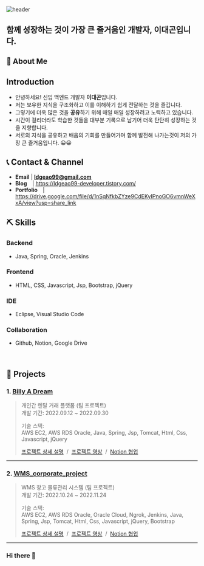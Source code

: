 ![header](https://capsule-render.vercel.app/api?type=waving&color=auto&height=300&section=header&text=DaeGon%20Lee&fontSize=90&animation=fadeIn&fontAlignY=38&desc=Just%20keep%20going%20straight!&descAlignY=51&descAlign=62)

 <h2> 함께 성장하는 것이 가장 큰 즐거움인 개발자, 이대곤입니다.</h2>

### **<h3>:raising_hand:  About Me </h3>** 

## Introduction 
 - 안녕하세요! 신입 백엔드 개발자 **이대곤**입니다. 
 - 저는 보유한 지식을 구조화하고 이를 이해하기 쉽게 전달하는 것을 즐깁니다.
 - 그렇기에 더욱 많은 것을 **공유**하기 위해 매일 매일 성장하려고 노력하고 있습니다.
 - 시간이 걸리더라도 학습한 것들을 대부분 기록으로 남기어 더욱 탄탄히 성장하는 것을 지향합니다.
 - 서로의 지식을 공유하고 배움의 기회를 만들어가며 함께 발전해 나가는것이 저의 가장 큰 즐거움입니다. 😀😀

## :telephone_receiver: Contact & Channel
- **Email** | **ldgeao99@gmail.com**
- **Blog** |  https://ldgeao99-developer.tistory.com/
- **Portfolio** |   https://drive.google.com/file/d/1nSqNfkbZYze9CdEKyIPnoGO6vmnWeXxA/view?usp=share_link
## :pick: Skills ##

### Backend
 - Java, Spring, Oracle, Jenkins 

### Frontend
 - HTML, CSS, Javascript, Jsp, Bootstrap, jQuery

### IDE
 - Eclipse, Visual Studio Code

### Collaboration
 - Github, Notion, Google Drive

<br>

## :pushpin: Projects
### 1. [Billy A Dream](https://github.com/ChanhoPark-s/Billy-A-Dream.git)
>개인간 렌탈 거래 플랫폼  (팀 프로젝트)  
>개발 기간: 2022.09.12 ~ 2022.09.30  
>  
>기술 스택:  
>AWS EC2, AWS RDS Oracle, Java, Spring, Jsp, Tomcat, Html, Css, Javascript, jQuery
>  
>[프로젝트 상세 설명](https://github.com/ChanhoPark-s/Billy-A-Dream.git) &nbsp;/&nbsp;
>[프로젝트 영상](https://youtu.be/JL0fxZF3Tb0) &nbsp;/&nbsp;
>[Notion 협업](https://diagnostic-raven-02c.notion.site/2e50d5da245f49dfa59e756097219ff6?v=36f05fd3737348478d4ffc22c58814e9) 
---

### 2. [WMS_corporate_project](https://github.com/ChanhoPark-s/WMS_Project.git)
>WMS 창고 물류관리 시스템  (팀 프로젝트)  
>개발 기간: 2022.10.24 ~ 2022.11.24
>  
>기술 스택:  
>AWS EC2, AWS RDS Oracle, Oracle Cloud, Ngrok, Jenkins, Java, Spring, Jsp, Tomcat, Html, Css, Javascript, jQuery, Bootstrap
>  
>[프로젝트 상세 설명](https://github.com/ChanhoPark-s/WMS_Project.git) &nbsp;/&nbsp;
>[프로젝트 영상](https://www.youtube.com/watch?v=gVzC5DC1zgE&t=420s) &nbsp;/&nbsp;
>[Notion 협업](https://diagnostic-raven-02c.notion.site/1-e754e62847224d21805c4a1de271887b) 


---
### Hi there 👋

<!--
**ldgeao99/ldgeao99** is a ✨ _special_ ✨ repository because its `README.md` (this file) appears on your GitHub profile.

Here are some ideas to get you started:

- 🔭 I’m currently working on ...
- 🌱 I’m currently learning ...
- 👯 I’m looking to collaborate on ...
- 🤔 I’m looking for help with ...
- 💬 Ask me about ...
- 📫 How to reach me: ...
- 😄 Pronouns: ...
- ⚡ Fun fact: ...ㅊ
-->
